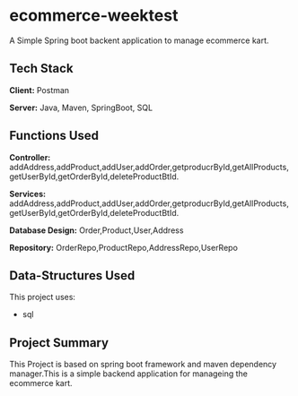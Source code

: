 # ecommerce-weektest

A Simple Spring boot backent application to manage ecommerce kart.



## Tech Stack

**Client:** Postman

**Server:** Java, Maven, SpringBoot, SQL



## Functions Used

**Controller:** addAddress,addProduct,addUser,addOrder,getproducrById,getAllProducts,getUserById,getOrderById,deleteProductBtId.

**Services:** addAddress,addProduct,addUser,addOrder,getproducrById,getAllProducts,getUserById,getOrderById,deleteProductBtId.

**Database Design:** Order,Product,User,Address

**Repository:** OrderRepo,ProductRepo,AddressRepo,UserRepo



## Data-Structures Used

This project uses:

- sql

## Project Summary

This Project is based on spring boot framework and maven dependency manager.This is a simple backend application for manageing the ecommerce kart.
